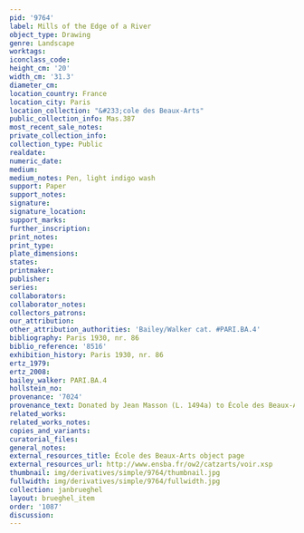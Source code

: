```yaml
---
pid: '9764'
label: Mills of the Edge of a River
object_type: Drawing
genre: Landscape
worktags:
iconclass_code:
height_cm: '20'
width_cm: '31.3'
diameter_cm:
location_country: France
location_city: Paris
location_collection: "&#233;cole des Beaux-Arts"
public_collection_info: Mas.387
most_recent_sale_notes:
private_collection_info:
collection_type: Public
realdate:
numeric_date:
medium:
medium_notes: Pen, light indigo wash
support: Paper
support_notes:
signature:
signature_location:
support_marks:
further_inscription:
print_notes:
print_type:
plate_dimensions:
states:
printmaker:
publisher:
series:
collaborators:
collaborator_notes:
collectors_patrons:
our_attribution:
other_attribution_authorities: 'Bailey/Walker cat. #PARI.BA.4'
bibliography: Paris 1930, nr. 86
biblio_reference: '8516'
exhibition_history: Paris 1930, nr. 86
ertz_1979:
ertz_2008:
bailey_walker: PARI.BA.4
hollstein_no:
provenance: '7024'
provenance_text: Donated by Jean Masson (L. 1494a) to École des Beaux-Arts, 1925
related_works:
related_works_notes:
copies_and_variants:
curatorial_files:
general_notes:
external_resources_title: École des Beaux-Arts object page
external_resources_url: http://www.ensba.fr/ow2/catzarts/voir.xsp
thumbnail: img/derivatives/simple/9764/thumbnail.jpg
fullwidth: img/derivatives/simple/9764/fullwidth.jpg
collection: janbrueghel
layout: brueghel_item
order: '1087'
discussion:
---
```

